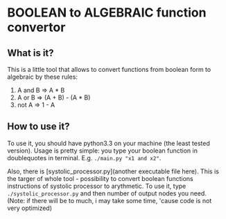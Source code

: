 # BOOLEAN to ALGEBRAIC function convertor

## What is it?

This is a little tool that allows to convert functions from boolean form to algebraic by these rules:
 1. A and B  =>   A * B
 2. A or B   =>  (A + B) - (A * B)
 3. not A    =>  1 - A

## How to use it?

To use it, you should have python3.3 on your machine (the least tested version).
Usage is pretty simple: you type your boolean function in doublequotes in terminal. E.g. `./main.py "x1 and x2"`.

Also, there is [systolic_processor.py](another executable file here). This is the targer of whole tool - possibility to convert boolean functions instructions of systolic processor to arythmetic. To use it, type `./systolic_processor.py` and then number of output nodes you need. (Note: if there will be to much, i may take some time, 'cause code is not very optimized)
